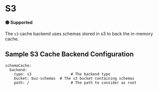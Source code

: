 # S3

**🟢 Supported**

The `s3` cache backend uses schemas stored in s3 to back the in-memory cache.

## Sample S3 Cache Backend Configuration

```
schemaCache:
  backend:
    type: s3                  # The backend type
    bucket: buz-schemas  # The s3 bucket containing schemas
    path: /                   # The path to consider as root
```
